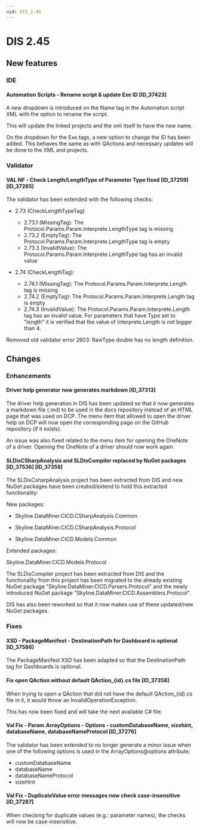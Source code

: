 ```yaml
---
uid: DIS_2.45
---
```


# DIS 2.45

## New features

### IDE

#### Automation Scripts - Rename script & update Exe ID [ID_37423]

A new dropdown is introduced on the Name tag in the Automation script XML with the option to rename the script.

This will update the linked projects and the xml itself to have the new name.

On the dropdown for the Exe tags, a new option to change the ID has been added. This behaves the same as with QActions and necessary updates will be done to the XML and projects.

### Validator

#### VAL NF - Check Length/LengthType of Parameter Type fixed [ID_37259] [ID_37265]

The validator has been extended with the following checks:

- 2.73 (CheckLengthTypeTag)

  - 2.73.1 (MissingTag): The Protocol.Params.Param.Interprete.LengthType tag is missing
  - 2.73.2 (EmptyTag): The Protocol.Params.Param.Interprete.LengthType tag is empty
  - 2.73.3 (InvalidValue): The Protocol.Params.Param.Interprete.LengthType tag has an invalid value

- 2.74 (CheckLengthTag):

  - 2.74.1 (MissingTag): The Protocol.Params.Param.Interprete.Length tag is missing
  - 2.74.2 (EmptyTag): The Protocol.Params.Param.Interprete.Length tag is empty
  - 2.74.3 (InvalidValue): The Protocol.Params.Param.Interprete.Length tag has an invalid value. For parameters that have Type set to "length" it is verified that the value of Interprete.Length is not bigger than 4.

Removed old validator error 2603: RawType double has no length definition.

## Changes

### Enhancements

#### Driver help generator now generates markdown [ID_37313]

The driver help generation in DIS has been updated so that it now generates a markdown file (.md) to be used in the docs repository instead of an HTML page that was used on DCP. The menu item that allowed to open the driver help on DCP will now open the corresponding page on the GitHub repository (if it exists).

An issue was also fixed related to the menu item for opening the OneNote of a driver. Opening the OneNote of a driver should now work again.

#### SLDisCSharpAnalysis and SLDisCompiler replaced by NuGet packages [ID_37536] [ID_37359]

The SLDisCsharpAnalysis project has been extracted from DIS and new NuGet packages have been created/extend to hold this extracted functionality:

New packages:

- Skyline.DataMiner.CICD.CSharpAnalysis.Common
- Skyline.DataMiner.CICD.CSharpAnalysis.Protocol

- Skyline.DataMiner.CICD.Models.Common

Extended packages:

Skyline.DataMiner.CICD.Models.Protocol

The SLDisCompiler project has been extracted from DIS and the functionality from this project has been migrated to the already existing NuGet package "Skyline.DataMiner.CICD.Parsers.Protocol" and the newly introduced NuGet package "Skyline.DataMiner.CICD.Assemblers.Protocol".

DIS has also been reworked so that it now makes use of these updated/new NuGet packages.

### Fixes

#### XSD - PackageManifest - DestinationPath for Dashboard is optional [ID_37586]

The PackageManifest XSD has been adapted so that the DestinationPath tag for Dashboards is optional.

#### Fix open QAction without default QAction_{id}.cs file [ID_37358]

When trying to open a QAction that did not have the default QAction_{id}.cs file in it, it would throw an InvalidOperationException.

This has now been fixed and will take the next available C# file.

#### Val Fix - Param.ArrayOptions - Options - customDatabaseName, sizehint, databaseName, databaseNameProtocol [ID_37276]

The validator has been extended to no longer generate a minor issue when one of the following options is used in the ArrayOptions@options attribute:

- customDatabaseName
- databaseName
- databaseNameProtocol
- sizeHint

#### Val Fix - DuplicateValue error messages now check case-insensitive [ID_37287]

When checking for duplicate values (e.g.: parameter names), the checks will now be case-insensitive.
